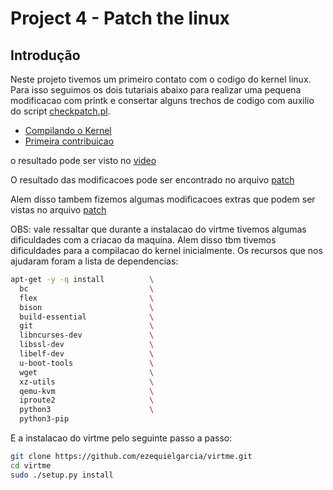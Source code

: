 # Project 4 - Patch the linux

## Introdução
Neste projeto tivemos um primeiro contato com o codigo do kernel linux. Para isso seguimos os dois tutariais abaixo para realizar uma pequena modificacao com printk e consertar alguns trechos de codigo com auxilio do script [checkpatch.pl](https://elixir.bootlin.com/source/scripts/checkpatch.pl).

- [Compilando o Kernel](https://docs.lkcamp.dev/unicamp_group/boot/)
- [Primeira contribuicao](https://docs.lkcamp.dev/unicamp_group/first_contrib/)

o resultado pode ser visto no [video](https://drive.google.com/drive/folders/1oD-WFWgC7LmLZpAiVPREkj56SwZHZ2sQ?usp=sharing)

O resultado das modificacoes pode ser encontrado no arquivo [patch](./patches/0001-fixing-precendence-issue-in-gcam-argument.patch)

Alem disso tambem fizemos algumas modificacoes extras que podem ser vistas no arquivo [patch](./patches/patchfile.patch)

OBS: vale ressaltar que durante a instalacao do virtme tivemos algumas dificuldades com a criacao da maquina. Alem disso tbm  tivemos dificuldades para a compilacao do kernel inicialmente. Os recursos que nos ajudaram foram a lista de dependencias:

```BASH
apt-get -y -q install          \
  bc                           \
  flex                         \
  bison                        \
  build-essential              \
  git                          \
  libncurses-dev               \
  libssl-dev                   \
  libelf-dev                   \
  u-boot-tools                 \
  wget                         \
  xz-utils                     \
  qemu-kvm                     \
  iproute2                     \
  python3                      \
  python3-pip
  ```
E a instalacao do virtme pelo seguinte passo a passo:

```BASH
git clone https://github.com/ezequielgarcia/virtme.git
cd virtme
sudo ./setup.py install
```
